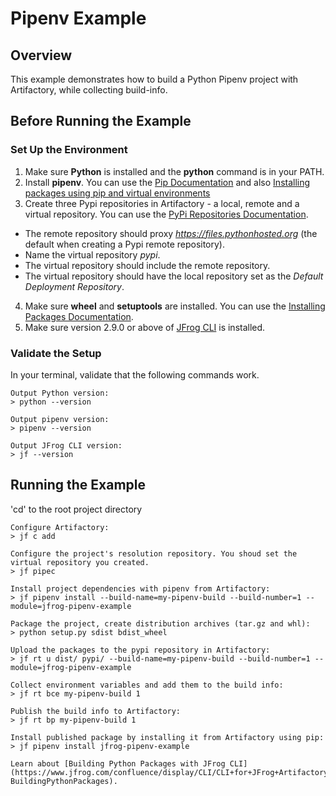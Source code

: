 # Pipenv Example

## Overview
This example demonstrates how to build a Python Pipenv project with Artifactory, while collecting build-info.

## Before Running the Example
### Set Up the Environment 
1. Make sure **Python** is installed and the **python** command is in your PATH.
2. Install **pipenv**. You can use the [Pip Documentation](https://pipenv.pypa.io/en/latest/) and also [Installing packages using pip and virtual environments](https://realpython.com/pipenv-guide/)
3. Create three Pypi repositories in Artifactory - a local, remote and a virtual repository. You can use the [PyPi Repositories Documentation](https://www.jfrog.com/confluence/display/RTF/PyPI+Repositories).
* The remote repository should proxy *https://files.pythonhosted.org* (the default when creating a Pypi remote repository). 
* Name the virtual repository *pypi*.
* The virtual repository should include the remote repository.
* The virtual repository should have the local repository set as the *Default Deployment Repository*.
4. Make sure **wheel** and **setuptools** are installed. You can use the [Installing Packages Documentation](https://packaging.python.org/tutorials/installing-packages/).
5. Make sure version 2.9.0 or above of [JFrog CLI](https://jfrog.com/getcli/) is installed.

### Validate the Setup
In your terminal, validate that the following commands work.
```console
Output Python version:
> python --version

Output pipenv version:
> pipenv --version

Output JFrog CLI version:
> jf --version
```

## Running the Example
'cd' to the root project directory

```console
Configure Artifactory:
> jf c add

Configure the project's resolution repository. You shoud set the virtual repository you created.
> jf pipec

Install project dependencies with pipenv from Artifactory:
> jf pipenv install --build-name=my-pipenv-build --build-number=1 --module=jfrog-pipenv-example

Package the project, create distribution archives (tar.gz and whl):
> python setup.py sdist bdist_wheel

Upload the packages to the pypi repository in Artifactory:
> jf rt u dist/ pypi/ --build-name=my-pipenv-build --build-number=1 --module=jfrog-pipenv-example

Collect environment variables and add them to the build info:
> jf rt bce my-pipenv-build 1

Publish the build info to Artifactory:
> jf rt bp my-pipenv-build 1

Install published package by installing it from Artifactory using pip:
> jf pipenv install jfrog-pipenv-example

Learn about [Building Python Packages with JFrog CLI](https://www.jfrog.com/confluence/display/CLI/CLI+for+JFrog+Artifactory#CLIforJFrogArtifactory-BuildingPythonPackages).
